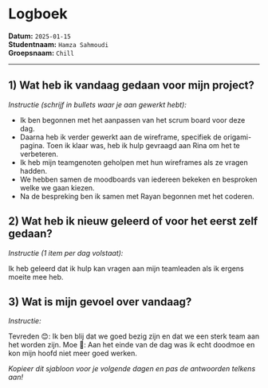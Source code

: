 # Logboek

**Datum:** `2025-01-15`  
**Studentnaam:** `Hamza Sahmoudi`  
**Groepsnaam:** `Chill`

---

## 1) Wat heb ik vandaag gedaan voor mijn project?

_Instructie (schrijf in bullets waar je aan gewerkt hebt):_

- Ik ben begonnen met het aanpassen van het scrum board voor deze dag.
- Daarna heb ik verder gewerkt aan de wireframe, specifiek de origami-pagina. Toen ik klaar was, heb ik hulp gevraagd aan Rina om het   te verbeteren.
- Ik heb mijn teamgenoten geholpen met hun wireframes als ze vragen hadden.
- We hebben samen de moodboards van iedereen bekeken en besproken welke we gaan kiezen.
- Na de bespreking ben ik samen met Rayan begonnen met het coderen.

## 2) Wat heb ik nieuw geleerd of voor het eerst zelf gedaan?

_Instructie (1 item per dag volstaat):_

Ik heb geleerd dat ik hulp kan vragen aan mijn teamleaden als ik ergens moeite mee heb.

## 3) Wat is mijn gevoel over vandaag?

_Instructie:_

Tevreden 😊: Ik ben blij dat we goed bezig zijn en dat we een sterk team aan het worden zijn.
Moe 🥱: Aan het einde van de dag was ik echt doodmoe en kon mijn hoofd niet meer goed werken.

_Kopieer dit sjabloon voor je volgende dagen en pas de antwoorden telkens aan!_
